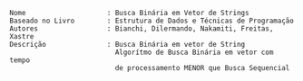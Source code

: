  
    Nome                    : Busca Binária em Vetor de Strings
    Baseado no Livro        : Estrutura de Dados e Técnicas de Programação
    Autores                 : Bianchi, Dilermando, Nakamiti, Freitas, Xastre
    Descrição               : Busca Binária em vetor de String 
                              Algorítmo de Busca Binária em vetor com tempo 
                              de processamento MENOR que Busca Sequencial